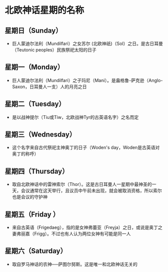 # 北欧神话星期的名称

## 星期日（Sunday）

- 巨人蒙迪尔法利（Mundilfari）之女苏尔 (北欧神祇)（Sol）之日。是古日耳曼（Teutonic peoples）民族祭祀太阳的日子

## 星期一（Monday）

- 巨人蒙迪尔法利（Mundilfari）之子玛尼（Mani）。是盎格鲁-萨克逊（Anglo-Saxon，日耳曼人一支）人的月亮之日

## 星期二（Tuesday）

- 是以战神提尔（Tiu或Tiw，北欧战神Tyr的古英语名字）之名而定

## 星期三（Wednesday）

- 这个名字来自古代祭祀主神奥丁的日子（Woden's day，Woden是古英语对奥丁的称呼）

## 星期四（Thursday）

- 取自北欧神话中的雷神索尔（Thor）。这是古日耳曼人一星期中最神圣的一天，会议通常在这天举行，且议员中午前未出现，就会被取消资格，所以索尔也是会议的守护神

## 星期五（Friday ）

- 来自古英语（Frigedaeg），指的是女神弗蕾亚（Freyja）之日，或说是奥丁之妻弗丽嘉（Frigg）。不过也有人认为两位女神有可能是同一人

## 星期六（Saturday）

- 取自罗马神话的农神──萨图尔努斯。这是唯一和北欧神话无关的